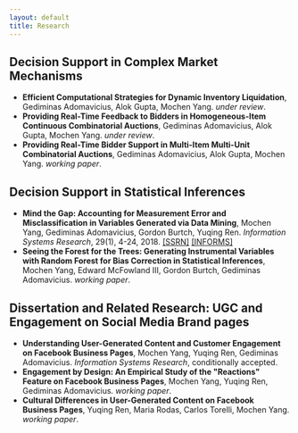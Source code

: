 ```yaml
---
layout: default
title: Research
---
```


## Decision Support in Complex Market Mechanisms

- **Efficient Computational Strategies for Dynamic Inventory Liquidation**, Gediminas Adomavicius, Alok Gupta, Mochen Yang. _under review_.
- **Providing Real-Time Feedback to Bidders in Homogeneous-Item Continuous Combinatorial Auctions**, Gediminas Adomavicius, Alok Gupta, Mochen Yang. _under review_.
- **Providing Real-Time Bidder Support in Multi-Item Multi-Unit Combinatorial Auctions**, Gediminas Adomavicius, Alok Gupta, Mochen Yang. _working paper_.


## Decision Support in Statistical Inferences

- **Mind the Gap: Accounting for Measurement Error and Misclassification in Variables Generated via Data Mining**, Mochen Yang, Gediminas Adomavicius, Gordon Burtch, Yuqing Ren. _Information Systems Research_, 29(1), 4-24, 2018. [[SSRN]](https://ssrn.com/abstract=2960258) [[INFORMS]](https://pubsonline.informs.org/doi/full/10.1287/isre.2017.0727)
- **Seeing the Forest for the Trees: Generating Instrumental Variables with Random Forest for Bias Correction in Statistical Inferences**, Mochen Yang, Edward McFowland III, Gordon Burtch, Gediminas Adomavicius. _working paper_.


## Dissertation and Related Research: UGC and Engagement on Social Media Brand pages

- **Understanding User-Generated Content and Customer Engagement on Facebook Business Pages**, Mochen Yang, Yuqing Ren, Gediminas Adomavicius. _Information Systems Research_, conditionally accepted.
- **Engagement by Design: An Empirical Study of the "Reactions" Feature on Facebook Business Pages**, Mochen Yang, Yuqing Ren, Gediminas Adomavicius. _working paper_.
- **Cultural Differences in User-Generated Content on Facebook Business Pages**, Yuqing Ren, Maria Rodas, Carlos Torelli, Mochen Yang. _working paper_.